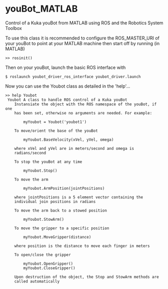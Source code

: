 # youBot_MATLAB
Control of a Kuka youBot from MATLAB using ROS and the Robotics System Toolbox

To use this class it is recommended to configure the ROS_MASTER_URI of your youBot to point at your MATLAB machine then start off by running (in MATLAB)

    >> rosinit()

Then on your youBot, launch the basic ROS interface with

    $ roslaunch youbot_driver_ros_interface youbot_driver.launch

Now you can use the Youbot class as detailed in the 'help'...

    >> help Youbot
     Youbot A class to handle ROS control of a Kuka youBot
        Instansiate the object with the ROS namespace of the youBot, if one
        has been set, otherwise no arguments are needed. For example:

            myYoubot = Youbot('youbot1')

        To move/orient the base of the youBot

            myYoubot.BaseVelocity(xVel, yVel, omega)

        where xVel and yVel are in meters/second and omega is
        radians/second

        To stop the youBot at any time

            myYoubot.Stop()

        To move the arm

            myYoubot.ArmPosition(jointPositions)

        where jointPositions is a 5 element vector containing the
        individual join positions in radians

        To move the arm back to a stowed position

            myYoubot.StowArm()

        To move the gripper to a specific position

            myYoubot.MoveGripper(distance)

        where position is the distance to move each finger in meters

        To open/close the gripper

            myYoubot.OpenGripper()
            myYoubot.CloseGripper()

        Upon destruction of the object, the Stop and StowArm methods are
        called automatically